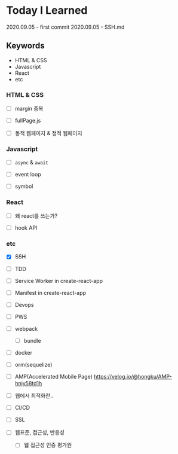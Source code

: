 # Today I Learned

2020.09.05 - first commit
2020.09.05 - SSH.md

## Keywords

- HTML & CSS
- Javascript
- React
- etc

### HTML & CSS

- [ ] margin 중복

- [ ] fullPage.js
- [ ] 동적 웹페이지 & 정적 웹페이지

### Javascript

- [ ] `async` & `await`

- [ ] event loop

- [ ] symbol

### React

- [ ] 왜 react를 쓰는가?

- [ ] hook API

### etc

- [x] ~~SSH~~

- [ ] TDD

- [ ] Service Worker in create-react-app

- [ ] Manifest in create-react-app

- [ ] Devops

- [ ] PWS

- [ ] webpack

  - [ ] bundle

- [ ] docker

- [ ] orm(sequelize)

- [ ] AMP(Accelerated Mobile Page)
      https://velog.io/@hongku/AMP-hnjy58td1h

- [ ] 웹에서 최적화란..

- [ ] CI/CD

- [ ] SSL

- [ ] 웹표준, 접근성, 반응성
  - [ ] 웹 접근성 인증 평가원
